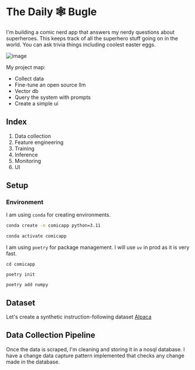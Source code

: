 # The Daily 🕸 Bugle

I'm building a comic nerd app that answers my nerdy questions about superheroes. This keeps track of all the superhero stuff going on in the world. You can ask trivia things including coolest easter eggs.

![image](https://github.com/user-attachments/assets/a15f54ba-14f3-498d-8de6-2d74f3856d1c)

My project map:
- Collect data
- Fine-tune an open source llm
- Vector db
- Query the system with prompts
- Create a simple ui

## Index

1. Data collection
2. Feature engineering
3. Training
4. Inference
5. Monitoring
6. UI

## Setup

### Environment

I am using `conda` for creating environments.

```bash
conda create -n comicapp python=3.11

conda activate comicapp
```

I am using `poetry` for package management. I will use `uv` in prod as it is very fast.

```
cd comicapp

poetry init

poetry add numpy
```

## Dataset

Let's create a synthetic instruction-following dataset 
[Alpaca](https://crfm.stanford.edu/2023/03/13/alpaca.html)

## Data Collection Pipeline

Once the data is scraped, I'm cleaning and storing it in a nosql database. I have a change data capture pattern implemented that checks any change made in the database.
